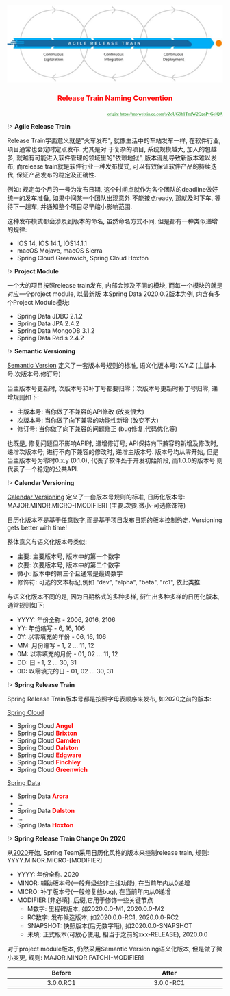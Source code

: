 <center>

![Jdk](../../media/release.png ':size=30%')

### <font color=red>Release Train Naming Convention</font> <!-- {docsify-ignore} -->
</center>

<p align="right">
<font face="Segoe Print" color="green" size="1"><u>origin: https://mp.weixin.qq.com/s/ZoUG9h1TndW2QpnPyGeIQA</u></font>
</p>

!> **Agile Release Train**

Release Train字面意义就是"火车发布", 就像生活中的车站发车一样, 在软件行业, 项目通常也会定时定点发布. 尤其是对
于复杂的项目, 系统规模越大, 加入的包越多, 就越有可能进入软件管理的领域里的"依赖地狱", 版本混乱导致新版本难以发
布; 而release train就是软件行业一种发布模式, 可以有效保证软件产品的持续迭代, 保证产品发布的稳定及正确性.

例如: 规定每个月的一号为发布日期, 这个时间点就作为各个团队的deadline做好统一的发车准备, 如果中间某一个团队出现意外
不能按点ready, 那就及时下车, 等待下一趟车, 并通知整个项目尽早缩小影响范围.

这种发布模式都会涉及到版本的命名, 虽然命名方式不同, 但是都有一种类似递增的规律:
- IOS 14, IOS 14.1, IOS14.1.1
- macOS Mojave, macOS Sierra
- Spring Cloud Greenwich, Spring Cloud Hoxton

!> **Project Module**

一个大的项目按照release train发布, 内部会涉及不同的模块, 而每一个模块的就是对应一个project module, 以最新版
本Spring Data 2020.0.2版本为例, 内含有多个Project Module模块: 
- Spring Data JDBC 2.1.2
- Spring Data JPA 2.4.2
- Spring Data MongoDB 3.1.2
- Spring Data Redis 2.4.2

!> **Semantic Versioning**

[Semantic Version][1] 定义了一套版本号规则的标准, 语义化版本号: X.Y.Z (主版本号.次版本号.修订号)

当主版本号更新时, 次版本号和补丁号都要归零；次版本号更新时补丁号归零, 递增规则如下: 
- 主版本号: 当你做了不兼容的API修改 (改变很大)
- 次版本号: 当你做了向下兼容的功能性新增 (改变不大)
- 修订号: 当你做了向下兼容的问题修正 (bug修复,代码优化等)

也既是, 修复问题但不影响API时, 递增修订号; API保持向下兼容的新增及修改时, 递增次版本号; 进行不向下兼容的修改时, 
递增主版本号. 版本号均从零开始, 但是当主版本号为零时0.x.y (0.1.0), 代表了软件处于开发初始阶段, 而1.0.0的版本号
则代表了一个稳定的公共API.

!> **Calendar Versioning**

[Calendar Versioning][2] 定义了一套版本号规则的标准, 日历化版本号: MAJOR.MINOR.MICRO-[MODIFIER] (主要.次要.微小-可选修饰符)

日历化版本不是基于任意数字,而是基于项目发布日期的版本控制约定. Versioning gets better with time!

整体意义与语义化版本号类似:
- 主要: 主要版本号, 版本中的第一个数字
- 次要: 次要版本号, 版本中的第二个数字
- 微小: 版本中的第三个且通常是最终数字
- 修饰符: 可选的文本标记,例如 "dev", "alpha", "beta", "rc1", 依此类推

与语义化版本不同的是, 因为日期格式的多种多样, 衍生出多种多样的日历化版本, 通常规则如下:
- YYYY: 年份全称 - 2006, 2016, 2106
- YY: 年份缩写 - 6, 16, 106
- 0Y: 以零填充的年份 - 06, 16, 106
- MM: 月份缩写 - 1, 2 ... 11, 12
- 0M: 以零填充的月份 - 01, 02 ... 11, 12
- DD: 日 - 1, 2 ... 30, 31
- 0D: 以零填充的日 - 01, 02 ... 30, 31

!> **Spring Release Train**

Spring Release Train版本号都是按照字母表顺序来发布, 如2020之前的版本:

[Spring Cloud][3]

- Spring Cloud **<font color=red>Angel</font>**
- Spring Cloud **<font color=red>Brixton</font>**
- Spring Cloud **<font color=red>Camden</font>**
- Spring Cloud **<font color=red>Dalston</font>**
- Spring Cloud **<font color=red>Edgware</font>**
- Spring Cloud **<font color=red>Finchley</font>**
- Spring Cloud **<font color=red>Greenwich</font>**


[Spring Data][4]

- Spring Data **<font color=red>Arora</font>**  
- ...                                     
- Spring Data **<font color=red>Dalston</font>** 
- ...                                     
- Spring Data **<font color=red>Hoxton</font>** 

!> **Spring Release Train Change On 2020**

从[2020][5]开始, Spring Team采用日历化风格的版本来控制release train, 规则: YYYY.MINOR.MICRO-[MODIFIER]
- YYYY: 年份全称. 2020
- MINOR: 辅助版本号(一般升级些非主线功能), 在当前年内从0递增
- MICRO: 补丁版本号(一般修复些bug), 在当前年内从0递增
- MODIFIER:[非必填]. 后缀,它用于修饰一些关键节点
  - M数字: 里程碑版本, 如2020.0.0-M1, 2020.0.0-M2
  - RC数字: 发布候选版本, 如2020.0.0-RC1, 2020.0.0-RC2
  - SNAPSHOT: 快照版本(后无数字哦), 如2020.0.0-SNAPSHOT
  - 未填: 正式版本(可放心使用, 相当于之前的xxx-RELEASE), 2020.0.0
    
对于project module版本, 仍然采用Semantic Versioning语义化版本, 但是做了微小变更, 规则: MAJOR.MINOR.PATCH[-MODIFIER]
<style>
table th:first-of-type {
    width: 7cm;
}
table th:nth-of-type(2) {
    width: 7cm;
    width: 7cm;
}
</style>
| Before      | After     |
| :----:      | :----:    |
| 3.0.0.RC1   | 3.0.0-RC1 |

[1]: https://semver.org/ "语义化版本"
[2]: https://calver.org/ "日历化版本"
[3]: https://spring.io/projects/spring-cloud#learn "spring-cloud"
[4]: https://spring.io/projects/spring-data#learn "spring-data"
[5]: https://github.com/spring-cloud/spring-cloud-release/wiki/Release-Train-Naming-Convention "naming-change"